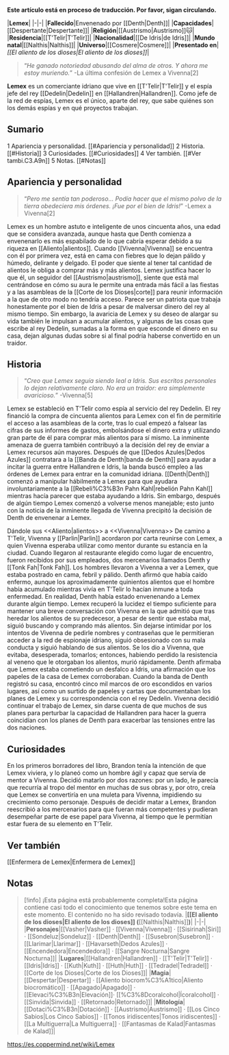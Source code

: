 **Este artículo está en proceso de traducción. Por favor, sigan circulando.**


|**Lemex**|
|-|-|
|**Fallecido**|Envenenado por [[Denth\|Denth]]|
|**Capacidades**|[[Despertante\|Despertante]]|
|**Religión**|[[Austrismo\|Austrismo]]🐱︎|
|**Residencia**|[[T'Telir\|T'Telir]]|
|**Nacionalidad**|[[De Idris\|de Idris]]|
|**Mundo natal**|[[Nalthis\|Nalthis]]|
|**Universo**|[[Cosmere\|Cosmere]]|
|**Presentado en**|*[[El aliento de los dioses\|El aliento de los dioses]]*|

>“*He ganado notoriedad abusando del alma de otros. Y ahora me estoy muriendo.*”
\-La última confesión de Lemex a Vivenna[2]


**Lemex** es un comerciante idriano que vive en [[T'Telir\|T'Telir]] y el espía jefe del rey [[Dedelin\|Dedelin]] en [[Hallandren\|Hallandren]]. Como jefe de la red de espías, Lemex es el único, aparte del rey, que sabe quiénes son los demás espías y en qué proyectos trabajan.

## Sumario

1 Apariencia y personalidad. [[#Apariencia y personalidad]] 
2 Historia. [[#Historia]] 
3 Curiosidades. [[#Curiosidades]] 
4 Ver también. [[#Ver tambi.C3.A9n]] 
5 Notas. [[#Notas]] 


## Apariencia y personalidad
>“*Pero me sentía tan poderoso... Podía hacer que el mismo polvo de la tierra obedeciera mis órdenes. ¡Fue por el bien de Idris!*”
\-Lemex a Vivenna[2]


Lemex es un hombre astuto e inteligente de unos cincuenta años, una edad que se considera avanzada, aunque hasta que Denth comienza a envenenarlo es más espabilado de lo que cabría esperar debido a su riqueza en [[Aliento\|alientos]]. Cuando [[Vivenna\|Vivenna]] se encuentra con él por primera vez, está en cama con fiebres que lo dejan pálido y húmedo, delirante y delgado. El poder que siente al tener tal cantidad de alientos le obliga a comprar más y más alientos. Lemex justifica hacer lo que él, un seguidor del [[Austrismo\|austrismo]], siente que está mal centrándose en cómo su aura le permite una entrada más fácil a las fiestas y a las asambleas de la [[Corte de los Dioses\|corte]] para reunir información a la que de otro modo no tendría acceso. Parece ser un patriota que trabaja honestamente por el bien de Idris a pesar de malversar dinero del rey al mismo tiempo. Sin embargo, la avaricia de Lemex y su deseo de alargar su vida también le impulsan a acumular alientos, y algunas de las cosas que escribe al rey Dedelin, sumadas a la forma en que esconde el dinero en su casa, dejan algunas dudas sobre si al final podría haberse convertido en un traidor.

## Historia
>“*Creo que Lemex seguía siendo leal a Idris. Sus escritos personales lo dejan relativamente claro. No era un traidor: era simplemente avaricioso.*”
\-Vivenna[5]


Lemex se estableció en T'Telir como espía al servicio del rey Dedelin. El rey financió la compra de cincuenta alientos para Lemex con el fin de permitirle el acceso a las asambleas de la corte, tras lo cual empezó a falsear las cifras de sus informes de gastos, embolsándose el dinero extra y utilizando gran parte de él para comprar más alientos para sí mismo. La inminente amenaza de guerra también contribuyó a la decisión del rey de enviar a Lemex recursos aún mayores. Después de que [[Dedos Azules\|Dedos Azules]] contratara a la [[Banda de Denth\|banda de Denth]] para ayudar a incitar la guerra entre Hallandren e Idris, la banda buscó empleo a las órdenes de Lemex para entrar en la comunidad idriana. [[Denth\|Denth]] comenzó a manipular hábilmente a Lemex para que ayudara involuntariamente a la [[Rebeli%C3%B3n Pahn Kahl\|rebelión Pahn Kahl]] mientras hacía parecer que estaba ayudando a Idris. Sin embargo, después de algún tiempo Lemex comenzó a volverse menos manejable; esto junto con la noticia de la inminente llegada de Vivenna precipitó la decisión de Denth de envenenar a Lemex.

  Dándole sus <<Aliento\|alientos>> a <<Vivenna\|Vivenna>>
De camino a T'Telir, Vivenna y [[Parlin\|Parlin]] acordaron por carta reunirse con Lemex, a quien Vivenna esperaba utilizar como mentor durante su estancia en la ciudad. Cuando llegaron al restaurante elegido como lugar de encuentro, fueron recibidos por sus empleados, dos mercenarios llamados Denth y [[Tonk Fah\|Tonk Fah]]. Los hombres llevaron a Vivenna a ver a Lemex, que estaba postrado en cama, febril y pálido. Denth afirmó que había caído enfermo, aunque los aproximadamente quinientos alientos que el hombre había acumulado mientras vivía en T'Telir lo hacían inmune a toda enfermedad. En realidad, Denth había estado envenenando a Lemex durante algún tiempo. Lemex recuperó la lucidez el tiempo suficiente para mantener una breve conversación con Vivenna en la que admitió que tras heredar los alientos de su predecesor, a pesar de sentir que estaba mal, siguió buscando y comprando más alientos. Sin dejarse intimidar por los intentos de Vivenna de pedirle nombres y contraseñas que le permitieran acceder a la red de espionaje idriano, siguió obsesionado con su mala conducta y siguió hablando de sus alientos. Se los dio a Vivenna, que evitaba, desesperada, tomarlos; entonces, habiendo perdido la resistencia al veneno que le otorgaban los alientos, murió rápidamente.
Denth afirmaba que Lemex estaba cometiendo un desfalco a Idris, una afirmación que los papeles de la casa de Lemex corroboraban. Cuando la banda de Denth registró su casa, encontró cinco mil marcos de oro escondidos en varios lugares, así como un surtido de papeles y cartas que documentaban los planes de Lemex y su correspondencia con el rey Dedelin. Vivenna decidió continuar el trabajo de Lemex, sin darse cuenta de que muchos de sus planes para perturbar la capacidad de Hallandren para hacer la guerra coincidían con los planes de Denth para exacerbar las tensiones entre las dos naciones.

## Curiosidades
En los primeros borradores del libro, Brandon tenía la intención de que Lemex viviera, y lo planeó como un hombre ágil y capaz que servía de mentor a Vivenna. Decidió matarlo por dos razones: por un lado, le parecía que recurría al tropo del mentor en muchas de sus obras y, por otro, creía que Lemex se convertiría en una muleta para Vivenna, impidiendo su crecimiento como personaje. Después de decidir matar a Lemex, Brandon reescribió a los mercenarios para que fueran más competentes y pudieran desempeñar parte de ese papel para Vivenna, al tiempo que le permitían estar fuera de su elemento en T'Telir.
## Ver también
[[Enfermera de Lemex\|Enfermera de Lemex]]
## Notas

> [!info] ¡Esta página está probablemente completa!Esta página contiene casi todo el conocimiento que tenemos sobre este tema en este momento.
El contenido no ha sido revisado todavía.
|**[[El aliento de los dioses\|El aliento de los dioses]] (**[[Nalthis\|Nalthis]]**)**|
|-|-|
|**Personajes**|[[Vasher\|Vasher]] · [[Vivenna\|Vivenna]] · [[Sisirinah\|Siri]] · [[Sondeluz\|Sondeluz]] · [[Denth\|Denth]] · [[Susebron\|Susebron]] · [[Llarimar\|Llarimar]] · [[Havarseth\|Dedos Azules]] · [[Encendedora\|Encendedora]] · [[Sangre Nocturna\|Sangre Nocturna]]|
|**Lugares**|[[Hallandren\|Hallandren]] · [[T'Telir\|T'Telir]] · [[Idris\|Idris]] · [[Kuth\|Kuth]] · [[Huth\|Huth]] · [[Tedradel\|Tedradel]] · [[Corte de los Dioses\|Corte de los Dioses]]|
|**Magia**|[[Despertar\|Despertar]] · [[Aliento biocrom%C3%A1tico\|Aliento biocromático]] · [[Apagado\|Apagado]] · [[Elevaci%C3%B3n\|Elevación]]· [[%C3%8Dcoralcohol\|Ícoralcohol]] · [[Sinvida\|Sinvida]] · [[Retornado\|Retornado]]|
|**Mitología**|[[Dotaci%C3%B3n\|Dotación]] · [[Austrismo\|Austrismo]] · [[Los Cinco Sabios\|Los Cinco Sabios]] · [[Tonos iridiscentes\|Tonos iridiscentes]] · [[La Multiguerra\|La Multiguerra]] · [[Fantasmas de Kalad\|Fantasmas de Kalad]]|



https://es.coppermind.net/wiki/Lemex